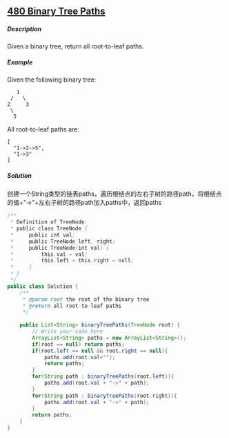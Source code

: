 ## [480 Binary Tree Paths](http://www.lintcode.com/en/problem/binary-tree-paths/)

##### Description

Given a binary tree, return all root-to-leaf paths.

##### Example

Given the following binary tree:

```
   1
 /   \
2     3
 \
  5

```

All root-to-leaf paths are:

```
[
  "1->2->5",
  "1->3"
]
```

##### Solution

创建一个String类型的链表paths，遍历根结点的左右子树的路径path，将根结点的值+"->"+左右子树的路径path加入paths中，返回paths

```java
/**
 * Definition of TreeNode:
 * public class TreeNode {
 *     public int val;
 *     public TreeNode left, right;
 *     public TreeNode(int val) {
 *         this.val = val;
 *         this.left = this.right = null;
 *     }
 * }
 */
public class Solution {
    /**
     * @param root the root of the binary tree
     * @return all root-to-leaf paths
     */
    
    public List<String> binaryTreePaths(TreeNode root) {
        // Write your code here
        ArrayList<String> paths = new ArrayList<String>();
        if(root == null) return paths;
        if(root.left == null && root.right == null){
            paths.add(root.val+"");
            return paths;
        }
        for(String path : binaryTreePaths(root.left)){
            paths.add(root.val + "->" + path);
        }
        for(String path : binaryTreePaths(root.right)){
            paths.add(root.val + "->" + path);
        }
        return paths;
    }
}
```

